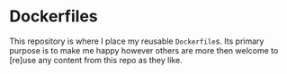 # Dockerfiles

This repository is where I place my reusable `Dockerfile`s. Its primary purpose is to make me happy however others are more then welcome to [re]use any content from this repo as they like.
